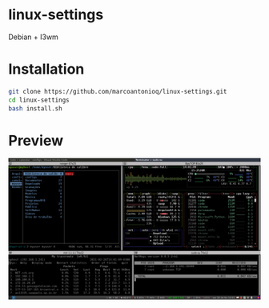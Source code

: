 # linux-settings

Debian + I3wm

# Installation

```bash
git clone https://github.com/marcoantonioq/linux-settings.git 
cd linux-settings
bash install.sh
```

# Preview
![VIEW](https://raw.githubusercontent.com/marcoantonioq/linux-settings/master/demo/demo.png)


